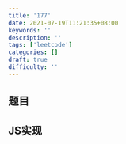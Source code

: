```yaml
---
title: '177'
date: 2021-07-19T11:21:35+08:00
keywords: ''
description: ''
tags: ['leetcode']
categories: []
draft: true
difficulty: ''
---
```


## 题目


## JS实现

```javascript

```
